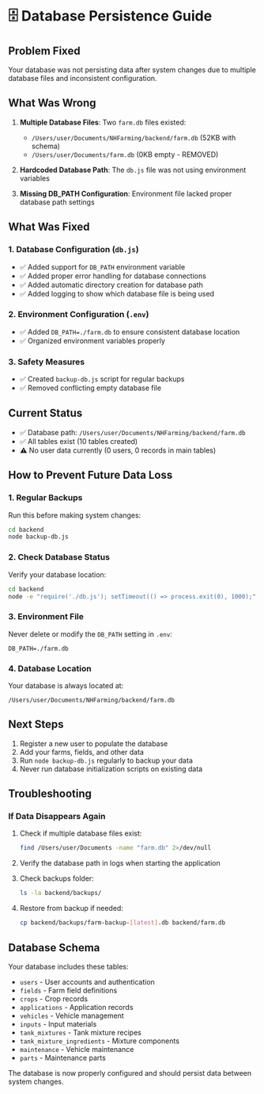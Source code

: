 # 🗄️ Database Persistence Guide

## Problem Fixed
Your database was not persisting data after system changes due to multiple database files and inconsistent configuration.

## What Was Wrong
1. **Multiple Database Files**: Two `farm.db` files existed:
   - `/Users/user/Documents/NHFarming/backend/farm.db` (52KB with schema)
   - `/Users/user/Documents/farm.db` (0KB empty - REMOVED)

2. **Hardcoded Database Path**: The `db.js` file was not using environment variables
3. **Missing DB_PATH Configuration**: Environment file lacked proper database path settings

## What Was Fixed

### 1. Database Configuration (`db.js`)
- ✅ Added support for `DB_PATH` environment variable
- ✅ Added proper error handling for database connections
- ✅ Added automatic directory creation for database path
- ✅ Added logging to show which database file is being used

### 2. Environment Configuration (`.env`)
- ✅ Added `DB_PATH=./farm.db` to ensure consistent database location
- ✅ Organized environment variables properly

### 3. Safety Measures
- ✅ Created `backup-db.js` script for regular backups
- ✅ Removed conflicting empty database file

## Current Status
- ✅ Database path: `/Users/user/Documents/NHFarming/backend/farm.db`
- ✅ All tables exist (10 tables created)
- ⚠️ No user data currently (0 users, 0 records in main tables)

## How to Prevent Future Data Loss

### 1. Regular Backups
Run this before making system changes:
```bash
cd backend
node backup-db.js
```

### 2. Check Database Status
Verify your database location:
```bash
cd backend
node -e "require('./db.js'); setTimeout(() => process.exit(0), 1000);"
```

### 3. Environment File
Never delete or modify the `DB_PATH` setting in `.env`:
```
DB_PATH=./farm.db
```

### 4. Database Location
Your database is always located at:
```
/Users/user/Documents/NHFarming/backend/farm.db
```

## Next Steps
1. Register a new user to populate the database
2. Add your farms, fields, and other data
3. Run `node backup-db.js` regularly to backup your data
4. Never run database initialization scripts on existing data

## Troubleshooting

### If Data Disappears Again
1. Check if multiple database files exist:
   ```bash
   find /Users/user/Documents -name "farm.db" 2>/dev/null
   ```

2. Verify the database path in logs when starting the application

3. Check backups folder:
   ```bash
   ls -la backend/backups/
   ```

4. Restore from backup if needed:
   ```bash
   cp backend/backups/farm-backup-[latest].db backend/farm.db
   ```

## Database Schema
Your database includes these tables:
- `users` - User accounts and authentication
- `fields` - Farm field definitions
- `crops` - Crop records
- `applications` - Application records
- `vehicles` - Vehicle management
- `inputs` - Input materials
- `tank_mixtures` - Tank mixture recipes
- `tank_mixture_ingredients` - Mixture components
- `maintenance` - Vehicle maintenance
- `parts` - Maintenance parts

The database is now properly configured and should persist data between system changes.
